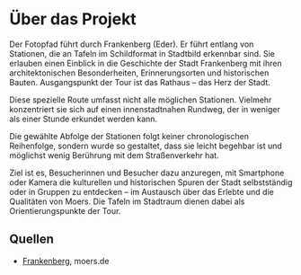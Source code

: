 # Über das Projekt

Der Fotopfad führt durch Frankenberg (Eder). Er führt entlang von Stationen, die an Tafeln im Schildformat in Stadtbild erkennbar sind. Sie erlauben einen Einblick in die Geschichte der Stadt Frankenberg mit ihren architektonischen Besonderheiten, Erinnerungsorten und historischen Bauten. Ausgangspunkt der Tour ist das Rathaus – das Herz der Stadt.

Diese spezielle Route umfasst nicht alle möglichen Stationen. Vielmehr konzentriert sie sich auf einen innenstadtnahen Rundweg, der in weniger als einer Stunde erkundet werden kann.

Die gewählte Abfolge der Stationen folgt keiner chronologischen Reihenfolge, sondern wurde so gestaltet, dass sie leicht begehbar ist und möglichst wenig Berührung mit dem Straßenverkehr hat.

Ziel ist es, Besucherinnen und Besucher dazu anzuregen, mit Smartphone oder Kamera die kulturellen und historischen Spuren der Stadt selbstständig oder in Gruppen zu entdecken – im Austausch über das Erlebte und die Qualitäten von Moers. Die Tafeln im Stadtraum dienen dabei als Orientierungspunkte der Tour.

## Quellen

* [Frankenberg], moers.de

[Frankenberg]: https://www.frankenberg.de
